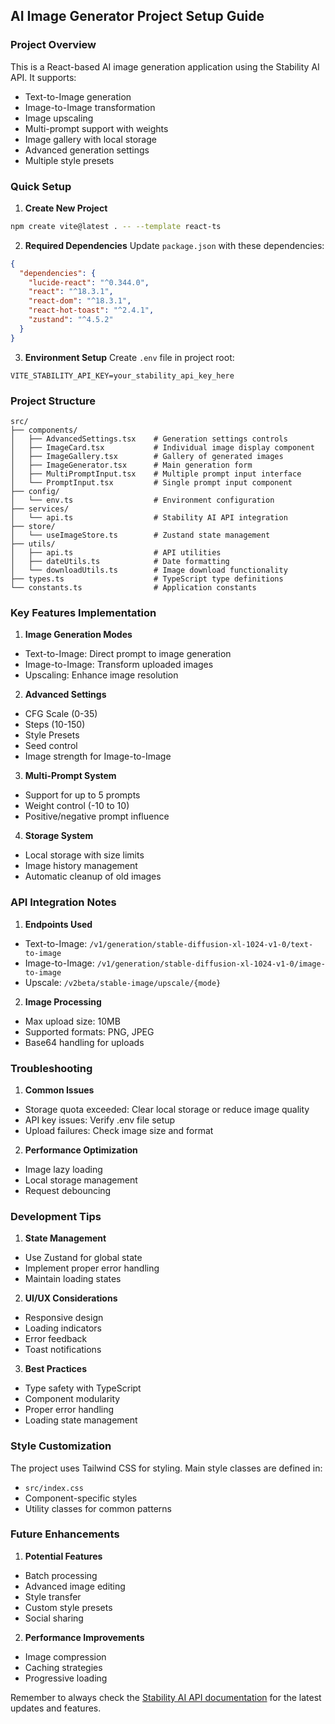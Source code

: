 ## AI Image Generator Project Setup Guide

### Project Overview
This is a React-based AI image generation application using the Stability AI API. It supports:
- Text-to-Image generation
- Image-to-Image transformation
- Image upscaling
- Multi-prompt support with weights
- Image gallery with local storage
- Advanced generation settings
- Multiple style presets

### Quick Setup

1. **Create New Project**
```bash
npm create vite@latest . -- --template react-ts
```

2. **Required Dependencies**
Update `package.json` with these dependencies:
```json
{
  "dependencies": {
    "lucide-react": "^0.344.0",
    "react": "^18.3.1",
    "react-dom": "^18.3.1",
    "react-hot-toast": "^2.4.1",
    "zustand": "^4.5.2"
  }
}
```

3. **Environment Setup**
Create `.env` file in project root:
```
VITE_STABILITY_API_KEY=your_stability_api_key_here
```

### Project Structure

```
src/
├── components/
│   ├── AdvancedSettings.tsx    # Generation settings controls
│   ├── ImageCard.tsx           # Individual image display component
│   ├── ImageGallery.tsx        # Gallery of generated images
│   ├── ImageGenerator.tsx      # Main generation form
│   ├── MultiPromptInput.tsx    # Multiple prompt input interface
│   └── PromptInput.tsx         # Single prompt input component
├── config/
│   └── env.ts                  # Environment configuration
├── services/
│   └── api.ts                  # Stability AI API integration
├── store/
│   └── useImageStore.ts        # Zustand state management
├── utils/
│   ├── api.ts                  # API utilities
│   ├── dateUtils.ts            # Date formatting
│   └── downloadUtils.ts        # Image download functionality
├── types.ts                    # TypeScript type definitions
└── constants.ts                # Application constants
```

### Key Features Implementation

1. **Image Generation Modes**
- Text-to-Image: Direct prompt to image generation
- Image-to-Image: Transform uploaded images
- Upscaling: Enhance image resolution

2. **Advanced Settings**
- CFG Scale (0-35)
- Steps (10-150)
- Style Presets
- Seed control
- Image strength for Image-to-Image

3. **Multi-Prompt System**
- Support for up to 5 prompts
- Weight control (-10 to 10)
- Positive/negative prompt influence

4. **Storage System**
- Local storage with size limits
- Image history management
- Automatic cleanup of old images

### API Integration Notes

1. **Endpoints Used**
- Text-to-Image: `/v1/generation/stable-diffusion-xl-1024-v1-0/text-to-image`
- Image-to-Image: `/v1/generation/stable-diffusion-xl-1024-v1-0/image-to-image`
- Upscale: `/v2beta/stable-image/upscale/{mode}`

2. **Image Processing**
- Max upload size: 10MB
- Supported formats: PNG, JPEG
- Base64 handling for uploads

### Troubleshooting

1. **Common Issues**
- Storage quota exceeded: Clear local storage or reduce image quality
- API key issues: Verify .env file setup
- Upload failures: Check image size and format

2. **Performance Optimization**
- Image lazy loading
- Local storage management
- Request debouncing

### Development Tips

1. **State Management**
- Use Zustand for global state
- Implement proper error handling
- Maintain loading states

2. **UI/UX Considerations**
- Responsive design
- Loading indicators
- Error feedback
- Toast notifications

3. **Best Practices**
- Type safety with TypeScript
- Component modularity
- Proper error handling
- Loading state management

### Style Customization

The project uses Tailwind CSS for styling. Main style classes are defined in:
- `src/index.css`
- Component-specific styles
- Utility classes for common patterns

### Future Enhancements

1. **Potential Features**
- Batch processing
- Advanced image editing
- Style transfer
- Custom style presets
- Social sharing

2. **Performance Improvements**
- Image compression
- Caching strategies
- Progressive loading

Remember to always check the [Stability AI API documentation](https://platform.stability.ai/docs/api-reference) for the latest updates and features.
